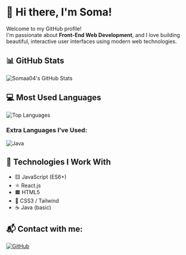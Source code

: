 # 👋 Hi there, I'm Soma!

Welcome to my GitHub profile!  
I'm passionate about **Front-End Web Development**, and I love building beautiful, interactive user interfaces using modern web technologies.

## 📊 GitHub Stats

![Somaa04's GitHub Stats](https://github-readme-stats.vercel.app/api?username=Somaa04&show_icons=true&theme=radical)


## 💻 Most Used Languages

![Top Languages](https://github-readme-stats.vercel.app/api/top-langs/?username=Somaa04&layout=compact&langs_count=6&theme=radical)

### Extra Languages I’ve Used:
![Java](https://img.shields.io/badge/Java-ED8B00?style=for-the-badge&logo=openjdk&logoColor=white)



## 🚀 Technologies I Work With

- 🟨 JavaScript (ES6+)
- ⚛️ React.js
- 🟧 HTML5
- 🎨 CSS3 / Tailwind 
- ☕ Java (basic)

## 📬 Contact with me:

[![GitHub](https://img.shields.io/badge/GitHub-100000?style=for-the-badge&logo=github&logoColor=white)](https://github.com/Somaa04)



